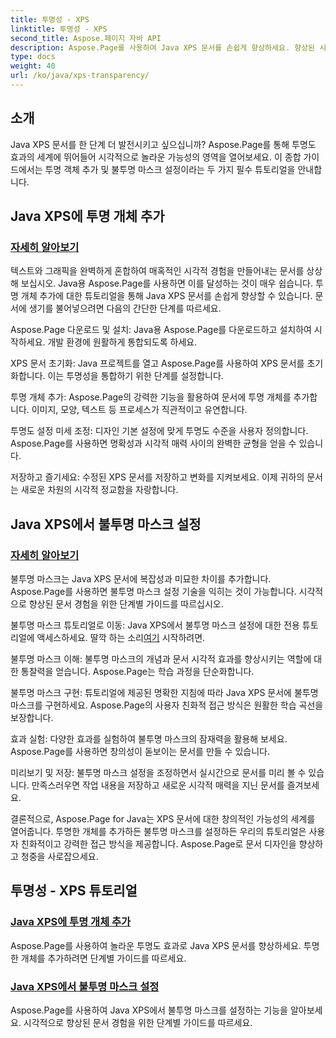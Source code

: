 ```yaml
---
title: 투명성 - XPS
linktitle: 투명성 - XPS
second_title: Aspose.페이지 자바 API
description: Aspose.Page를 사용하여 Java XPS 문서를 손쉽게 향상하세요. 향상된 시각 효과를 위해 튜토리얼에서 투명한 개체를 추가하고 불투명 마스크를 설정하는 방법을 알아보세요.
type: docs
weight: 40
url: /ko/java/xps-transparency/
---
```

## 소개

Java XPS 문서를 한 단계 더 발전시키고 싶으십니까? Aspose.Page를 통해 투명도 효과의 세계에 뛰어들어 시각적으로 놀라운 가능성의 영역을 열어보세요. 이 종합 가이드에서는 투명 객체 추가 및 불투명 마스크 설정이라는 두 가지 필수 튜토리얼을 안내합니다.

## Java XPS에 투명 개체 추가
### [자세히 알아보기](./add-transparent-object/)

텍스트와 그래픽을 완벽하게 혼합하여 매혹적인 시각적 경험을 만들어내는 문서를 상상해 보십시오. Java용 Aspose.Page를 사용하면 이를 달성하는 것이 매우 쉽습니다. 투명 개체 추가에 대한 튜토리얼을 통해 Java XPS 문서를 손쉽게 향상할 수 있습니다. 문서에 생기를 불어넣으려면 다음의 간단한 단계를 따르세요.

Aspose.Page 다운로드 및 설치: Java용 Aspose.Page를 다운로드하고 설치하여 시작하세요. 개발 환경에 원활하게 통합되도록 하세요.

XPS 문서 초기화: Java 프로젝트를 열고 Aspose.Page를 사용하여 XPS 문서를 초기화합니다. 이는 투명성을 통합하기 위한 단계를 설정합니다.

투명 개체 추가: Aspose.Page의 강력한 기능을 활용하여 문서에 투명 개체를 추가합니다. 이미지, 모양, 텍스트 등 프로세스가 직관적이고 유연합니다.

투명도 설정 미세 조정: 디자인 기본 설정에 맞게 투명도 수준을 사용자 정의합니다. Aspose.Page를 사용하면 명확성과 시각적 매력 사이의 완벽한 균형을 얻을 수 있습니다.

저장하고 즐기세요: 수정된 XPS 문서를 저장하고 변화를 지켜보세요. 이제 귀하의 문서는 새로운 차원의 시각적 정교함을 자랑합니다.

## Java XPS에서 불투명 마스크 설정
### [자세히 알아보기](./set-opacity-mask/)

불투명 마스크는 Java XPS 문서에 복잡성과 미묘한 차이를 추가합니다. Aspose.Page를 사용하면 불투명 마스크 설정 기술을 익히는 것이 가능합니다. 시각적으로 향상된 문서 경험을 위한 단계별 가이드를 따르십시오.

 불투명 마스크 튜토리얼로 이동: Java XPS에서 불투명 마스크 설정에 대한 전용 튜토리얼에 액세스하세요. 딸깍 하는 소리[여기](./set-opacity-mask/) 시작하려면.

불투명 마스크 이해: 불투명 마스크의 개념과 문서 시각적 효과를 향상시키는 역할에 대한 통찰력을 얻습니다. Aspose.Page는 학습 과정을 단순화합니다.

불투명 마스크 구현: 튜토리얼에 제공된 명확한 지침에 따라 Java XPS 문서에 불투명 마스크를 구현하세요. Aspose.Page의 사용자 친화적 접근 방식은 원활한 학습 곡선을 보장합니다.

효과 실험: 다양한 효과를 실험하여 불투명 마스크의 잠재력을 활용해 보세요. Aspose.Page를 사용하면 창의성이 돋보이는 문서를 만들 수 있습니다.

미리보기 및 저장: 불투명 마스크 설정을 조정하면서 실시간으로 문서를 미리 볼 수 있습니다. 만족스러우면 작업 내용을 저장하고 새로운 시각적 매력을 지닌 문서를 즐겨보세요.

결론적으로, Aspose.Page for Java는 XPS 문서에 대한 창의적인 가능성의 세계를 열어줍니다. 투명한 개체를 추가하든 불투명 마스크를 설정하든 우리의 튜토리얼은 사용자 친화적이고 강력한 접근 방식을 제공합니다. Aspose.Page로 문서 디자인을 향상하고 청중을 사로잡으세요.
## 투명성 - XPS 튜토리얼
### [Java XPS에 투명 개체 추가](./add-transparent-object/)
Aspose.Page를 사용하여 놀라운 투명도 효과로 Java XPS 문서를 향상하세요. 투명한 개체를 추가하려면 단계별 가이드를 따르세요. 
### [Java XPS에서 불투명 마스크 설정](./set-opacity-mask/)
Aspose.Page를 사용하여 Java XPS에서 불투명 마스크를 설정하는 기능을 알아보세요. 시각적으로 향상된 문서 경험을 위한 단계별 가이드를 따르세요.